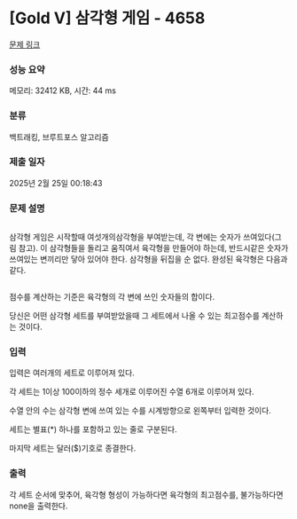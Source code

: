 # [Gold V] 삼각형 게임 - 4658 

[문제 링크](https://www.acmicpc.net/problem/4658) 

### 성능 요약

메모리: 32412 KB, 시간: 44 ms

### 분류

백트래킹, 브루트포스 알고리즘

### 제출 일자

2025년 2월 25일 00:18:43

### 문제 설명

<p><img alt="" src="" style="opacity:0.9"></p>

<p>삼각형 게임은 시작할때 여섯개의삼각형을 부여받는데, 각 변에는 숫자가 쓰여있다(그림 참고). 이 삼각형들을 돌리고 움직여서 육각형을 만들어야 하는데, 반드시같은 숫자가 쓰여있는 변끼리만 닿아 있어야 한다. 삼각형을 뒤집을 순 없다. 완성된 육각형은 다음과 같다.</p>

<p><img alt="" src="" style="opacity:0.9"></p>

<p>점수를 계산하는 기준은 육각형의 각 변에 쓰인 숫자들의 합이다.</p>

<p>당신은 어떤 삼각형 세트를 부여받았을때 그 세트에서 나올 수 있는 최고점수를 계산하는 것이다.</p>

### 입력 

 <p>입력은 여러개의 세트로 이루어져 있다.</p>

<p>각 세트는 1이상 100이하의 정수 세개로 이루어진 수열 6개로 이루어져 있다.</p>

<p>수열 안의 수는 삼각형 변에 쓰여 있는 수를 시계방향으로 왼쪽부터 입력한 것이다.</p>

<p>세트는 별표(*) 하나를 포함하고 있는 줄로 구분된다.</p>

<p>마지막 세트는 달러($)기호로 종결한다.</p>

### 출력 

 <p>각 세트 순서에 맞추어, 육각형 형성이 가능하다면 육각형의 최고점수를, 불가능하다면 none을 출력한다.</p>

